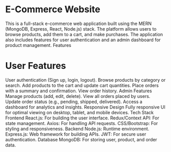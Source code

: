 # E-Commerce Website
This is a full-stack e-commerce web application built using the MERN (MongoDB, Express, React, Node.js) stack. The platform allows users to browse products, add them to a cart, and make purchases. The application also includes features for user authentication and an admin dashboard for product management.
Features
# User Features
User authentication (Sign up, login, logout).
Browse products by category or search.
Add products to the cart and update cart quantities.
Place orders with a summary and confirmation.
View order history.
Admin Features
Manage products (add, edit, delete).
View all orders placed by users.
Update order status (e.g., pending, shipped, delivered).
Access a dashboard for analytics and insights.
Responsive Design
Fully responsive UI for optimal viewing on desktop, tablet, and mobile devices.
Tech Stack
Frontend
React.js: For building the user interface.
Redux/Context API: For state management.
Axios: For handling API requests.
CSS/Bootstrap: For styling and responsiveness.
Backend
Node.js: Runtime environment.
Express.js: Web framework for building APIs.
JWT: For secure user authentication.
Database
MongoDB: For storing user, product, and order data.

